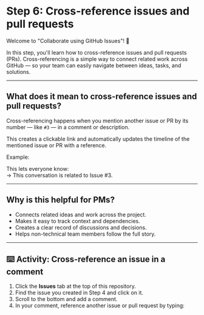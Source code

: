 # Step 6: Cross-reference issues and pull requests

Welcome to "Collaborate using GitHub Issues"! 👋  

In this step, you'll learn how to cross-reference issues and pull requests (PRs). Cross-referencing is a simple way to connect related work across GitHub — so your team can easily navigate between ideas, tasks, and solutions.

---

## What does it mean to cross-reference issues and pull requests?

Cross-referencing happens when you mention another issue or PR by its number — like `#3` — in a comment or description.

This creates a clickable link and automatically updates the timeline of the mentioned issue or PR with a reference.

Example:

This lets everyone know:  
→ This conversation is related to Issue #3.

---

## Why is this helpful for PMs?

- Connects related ideas and work across the project.
- Makes it easy to track context and dependencies.
- Creates a clear record of discussions and decisions.
- Helps non-technical team members follow the full story.

---

## ⌨️ Activity: Cross-reference an issue in a comment

1. Click the **Issues** tab at the top of this repository.
2. Find the issue you created in Step 4 and click on it.
3. Scroll to the bottom and add a comment.
4. In your comment, reference another issue or pull request by typing:
